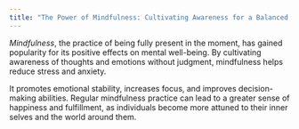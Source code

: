 ```yaml
---
title: "The Power of Mindfulness: Cultivating Awareness for a Balanced Life"
---
```


_Mindfulness_, the practice of being fully present in the moment, has gained popularity for its positive effects on mental well-being. By cultivating awareness of thoughts and emotions without judgment, mindfulness helps reduce stress and anxiety.

It promotes emotional stability, increases focus, and improves decision-making abilities. Regular mindfulness practice can lead to a greater sense of happiness and fulfillment, as individuals become more attuned to their inner selves and the world around them.
